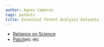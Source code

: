 ```yaml
---
author: Agnes Cameron
tags: patents
title: Essential Patent Analysis Datasets
---
```


* [Reliance on Science](/datasets/rons)
* [Patcit](/datasets/patcit)etc etc
